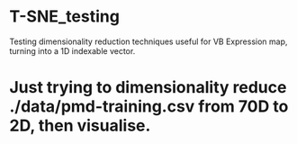 # T-SNE_testing
Testing dimensionality reduction techniques useful for VB Expression map, turning into a 1D indexable vector.

# Just trying to dimensionality reduce ./data/pmd-training.csv from 70D to 2D, then visualise.

